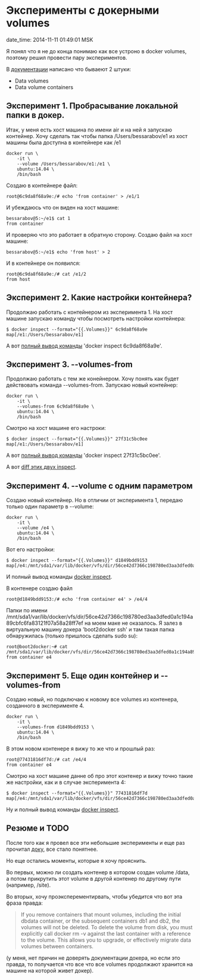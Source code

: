 # Эксперименты с докерными volumes

date_time: 2014-11-11 01:49:01 MSK

Я понял что я не до конца понимаю как все устроно в docker volumes, поэтому
решил провести пару экспериментов.

В [документации][d] написано что бываеют 2 штуки:

 * Data volumes
 * Data volume containers

## Эксперимент 1. Пробрасывание локальной папки в докер.

Итак, у меня есть хост машина по имени air и на ней я запускаю контейнер. Хочу
сделать так чтобы папка /Users/bessarabov/e1 из хост машины была доступна в
контейнере как /e1

    docker run \
        -it \
        --volume /Users/bessarabov/e1:/e1 \
        ubuntu:14.04 \
        /bin/bash

Создаю в контейнере файл:

    root@6c9da8f68a9e:/# echo 'from container' > /e1/1

И убеждаюсь что он виден на хост машине:

    bessarabov@5:~/e1$ cat 1
    from container

И проверяю что это работает в обратную сторону. Создаю файл на хост машине:

    bessarabov@5:~/e1$ echo 'from host' > 2

И в контейнере он появился:

    root@6c9da8f68a9e:/# cat /e1/2
    from host

## Эксперимент 2. Какие настройки контейнера?

Продолжаю работать с контейнером из эксперимента 1. На хост машине запускаю
команду чтобы посмотреть настройки контейнера:

    $ docker inspect --format="{{.Volumes}}" 6c9da8f68a9e
    map[/e1:/Users/bessarabov/e1]

А вот [полный вывод команды][inspect1] 'docker inspect 6c9da8f68a9e'.

## Эксперимент 3. --volumes-from

Продолжаю работать с тем же конейнером. Хочу понять как будет действовать
команда --volumes-from. Запускаю новый контейнер:

    docker run \
        -it \
        --volumes-from 6c9da8f68a9e \
        ubuntu:14.04 \
        /bin/bash

Смотрю на хост машине его настроки:

    $ docker inspect --format="{{.Volumes}}" 27f31c5bc0ee
    map[/e1:/Users/bessarabov/e1]

А вот [полный вывод команды][inspect2] 'docker inspect 27f31c5bc0ee'.

А вот [diff этих двух inspect][diff].

## Эксперимент 4. --volume с одним параметром

Создаю новый контейнер. Но в отличии от эксперимента 1, передаю только один
параметр в --volume:

    docker run \
        -it \
        --volume /e4 \
        ubuntu:14.04 \
        /bin/bash

Вот его настройки:

    $ docker inspect --format="{{.Volumes}}" d1849bdd9153
    map[/e4:/mnt/sda1/var/lib/docker/vfs/dir/56ce42d7366c198780ed3aa3dfed0a1c194a89cbfc6fa83121f07a58a28ff7ef]

И полный вывод команды [docker inspect][inspect4].

В контенере создаю файл

    root@d1849bdd9153:/# echo 'from container e4' > /e4/4

Папки по имени /mnt/sda1/var/lib/docker/vfs/dir/56ce42d7366c198780ed3aa3dfed0a1c194a89cbfc6fa83121f07a58a28ff7ef
на моем маке не оказалось. Я залез в виртуальную машину докера 'boot2docker ssh'
и там такая папка обнаружилась (только пришлось сделать sudo su):

    root@boot2docker:~# cat /mnt/sda1/var/lib/docker/vfs/dir/56ce42d7366c198780ed3aa3dfed0a1c194a89cbfc6fa83121f07a58a28ff7ef/4
    from container e4

## Эксперимент 5. Еще один контейнер и --volumes-from

Создаю новый, но подключаю к новому все volumes из контенера, созданного в
эксперименте 4.

    docker run \
        -it \
        --volumes-from d1849bdd9153 \
        ubuntu:14.04 \
        /bin/bash

В этом новом контенере я вижу то же что и прошлый раз:

    root@77431816df7d:/# cat /e4/4
    from container e4

Смотрю на хост машине данне об про этот контенер и вижу точно такие же
настройки, как и в случае эксперимента 4:

    $ docker inspect --format="{{.Volumes}}" 77431816df7d
    map[/e4:/mnt/sda1/var/lib/docker/vfs/dir/56ce42d7366c198780ed3aa3dfed0a1c194a89cbfc6fa83121f07a58a28ff7ef]

Ну и полный вывод команды [docker inspect][inspect5].

## Резюме и TODO

После того как я провел все эти небольшие эксперименты и еще раз прочитал
[доку][d], все стало понятнее.

Но еще остались моменты, которые я хочу прояснить.

Во первых, можно ли создать контенер в котором создан volume /data, а потом
прикрутить этот volume в другой контенер по другому пути (например, /site).

Во вторых, хочу проэксперементирвать, чтобы убедится что вот эта фраза правда:

> If you remove containers that mount volumes, including the initial dbdata
> container, or the subsequent containers db1 and db2, the volumes will not be
> deleted. To delete the volume from disk, you must explicitly call docker rm -v
> against the last container with a reference to the volume. This allows you to
> upgrade, or effectively migrate data volumes between containers.

(у меня, нет причин не доверять документации докера, но если это правда, то
получается что все что все volumes продолжают хранится на машине на которой
живет докер).

 [d]: https://docs.docker.com/userguide/dockervolumes/
 [inspect1]: https://gist.github.com/bessarabov/a349b0fc1357b1f54df6
 [inspect2]: https://gist.github.com/bessarabov/82849ff6819955ef9d5f
 [diff]: https://gist.github.com/bessarabov/561a32831416abb9614f
 [inspect4]: https://gist.github.com/bessarabov/0d2c70529705e79729d6
 [inspect5]: https://gist.github.com/bessarabov/a0fc58f8ae396a381d8d
